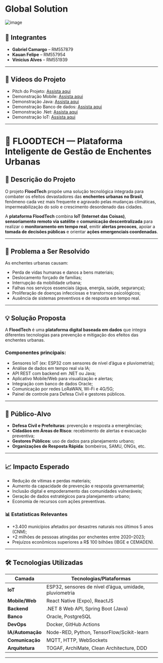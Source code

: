 # Global Solution

![image](https://github.com/user-attachments/assets/6335eded-1ce5-41f1-8fbd-7921804f3f67)

## 👥 Integrantes

- **Gabriel Camargo** – RM557879  
- **Kauan Felipe** – RM557954  
- **Vinicius Alves** – RM551939

---

## 🎥 Vídeos do Projeto

- Pitch do Projeto: [Assista aqui](https://youtu.be/-g2nAuaVbzM?si=tE73YpLhvrAsqNo0)
- Demonstração Mobile: [Assista aqui](https://youtu.be/vG1_vIEJ9tM?si=fHHQsQss1rRH2CLy)  
- Demonstração Java: [Assista aqui](https://youtu.be/DK0WamjGIAQ?si=wWnbSbEBuRYcsmaA)
- Demonstração Banco de dados: [Assista aqui](https://youtu.be/ginwCYw11G0?si=43MKCkR-ncAhtGs5)
- Demonstração .Net: [Assista aqui](https://youtu.be/8afP2jNZ5a0?si=QX9f6OUyEQvtcppF)
- Demonstração IoT: [Assista aqui](https://youtu.be/h4plb3gD7wM?si=CHgtjdpsO2PA-wY0)
---

# 🌊 FLOODTECH — Plataforma Inteligente de Gestão de Enchentes Urbanas

## 📘 Descrição do Projeto

O projeto **FloodTech** propõe uma solução tecnológica integrada para combater os efeitos devastadores das **enchentes urbanas no Brasil**, fenômeno cada vez mais frequente e agravado pelas mudanças climáticas, impermeabilização do solo e crescimento desordenado das cidades.

A **plataforma FloodTech** combina **IoT (Internet das Coisas)**, **sensoriamento remoto via satélite** e **comunicação descentralizada** para realizar o **monitoramento em tempo real**, emitir **alertas precoces**, apoiar a **tomada de decisões públicas** e orientar **ações emergenciais coordenadas**.

---

## 🎯 Problema a Ser Resolvido

As enchentes urbanas causam:

- Perda de vidas humanas e danos a bens materiais;
- Deslocamento forçado de famílias;
- Interrupção da mobilidade urbana;
- Falhas nos serviços essenciais (água, energia, saúde, segurança);
- Proliferação de doenças infecciosas e transtornos psicológicos;
- Ausência de sistemas preventivos e de resposta em tempo real.

---

## 💡 Solução Proposta

A **FloodTech** é uma **plataforma digital baseada em dados** que integra diferentes tecnologias para prevenção e mitigação dos efeitos das enchentes urbanas.

### Componentes principais:

- Sensores IoT (ex: ESP32 com sensores de nível d’água e pluviometria);
- Análise de dados em tempo real via IA;
- API REST com backend em .NET ou Java;
- Aplicativo Mobile/Web para visualização e alertas;
- Integração com banco de dados Oracle;
- Comunicação por redes LoRaWAN, Wi-Fi e 4G/5G;
- Painel de controle para Defesa Civil e gestores públicos.

---

## 👤 Público-Alvo

- **Defesa Civil e Prefeituras**: prevenção e resposta a emergências;
- **Cidadãos em Áreas de Risco**: recebimento de alertas e evacuação preventiva;
- **Gestores Públicos**: uso de dados para planejamento urbano;
- **Organizações de Resposta Rápida**: bombeiros, SAMU, ONGs, etc.

---

## 📈 Impacto Esperado

- Redução de vítimas e perdas materiais;
- Aumento da capacidade de prevenção e resposta governamental;
- Inclusão digital e empoderamento das comunidades vulneráveis;
- Geração de dados estratégicos para planejamento urbano;
- Economia de recursos com ações preventivas.

### 📊 Estatísticas Relevantes

- +3.400 municípios afetados por desastres naturais nos últimos 5 anos (CNM);
- +2 milhões de pessoas atingidas por enchentes entre 2020–2023;
- Prejuízos econômicos superiores a R$ 100 bilhões (IBGE e CEMADEN).

---

## 🛠️ Tecnologias Utilizadas

| Camada        | Tecnologias/Plataformas                                 |
|---------------|----------------------------------------------------------|
| **IoT**       | ESP32, sensores de nível d’água, umidade, pluviometria   |
| **Mobile/Web**| React Native (Expo), ReactJS                             |
| **Backend**   | .NET 8 Web API, Spring Boot (Java)                       |
| **Banco**     | Oracle, PostgreSQL                                       |
| **DevOps**    | Docker, GitHub Actions                                   |
| **IA/Automação** | Node-RED, Python, TensorFlow/Scikit-learn             |
| **Comunicação** | MQTT, HTTP, WebSockets                                 |
| **Arquitetura** | TOGAF, ArchiMate, Clean Architecture, DDD              |

---

